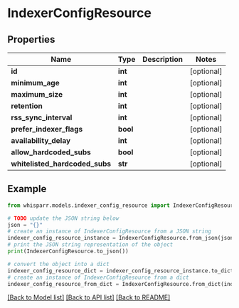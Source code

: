# IndexerConfigResource


## Properties

Name | Type | Description | Notes
------------ | ------------- | ------------- | -------------
**id** | **int** |  | [optional] 
**minimum_age** | **int** |  | [optional] 
**maximum_size** | **int** |  | [optional] 
**retention** | **int** |  | [optional] 
**rss_sync_interval** | **int** |  | [optional] 
**prefer_indexer_flags** | **bool** |  | [optional] 
**availability_delay** | **int** |  | [optional] 
**allow_hardcoded_subs** | **bool** |  | [optional] 
**whitelisted_hardcoded_subs** | **str** |  | [optional] 

## Example

```python
from whisparr.models.indexer_config_resource import IndexerConfigResource

# TODO update the JSON string below
json = "{}"
# create an instance of IndexerConfigResource from a JSON string
indexer_config_resource_instance = IndexerConfigResource.from_json(json)
# print the JSON string representation of the object
print(IndexerConfigResource.to_json())

# convert the object into a dict
indexer_config_resource_dict = indexer_config_resource_instance.to_dict()
# create an instance of IndexerConfigResource from a dict
indexer_config_resource_from_dict = IndexerConfigResource.from_dict(indexer_config_resource_dict)
```
[[Back to Model list]](../README.md#documentation-for-models) [[Back to API list]](../README.md#documentation-for-api-endpoints) [[Back to README]](../README.md)


